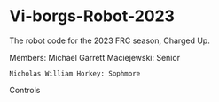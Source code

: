 # Vi-borgs-Robot-2023
The robot code for the 2023 FRC season, Charged Up.

Members:
	Michael Garrett Maciejewski: Senior
	
	Nicholas William Horkey: Sophmore

Controls

